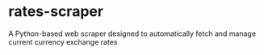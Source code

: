 # rates-scraper
A Python-based web scraper designed to automatically fetch and manage current currency exchange rates
